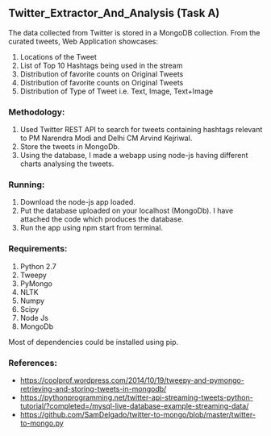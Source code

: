## Twitter_Extractor_And_Analysis (Task A)

The data collected from Twitter is stored in a MongoDB collection. From the curated tweets, Web Application showcases:
1. Locations of the Tweet 
2. List of Top 10 Hashtags being used in the stream
3. Distribution of favorite counts on Original Tweets
4. Distribution of favorite counts on Original Tweets
5. Distribution of Type of Tweet i.e. Text, Image, Text+Image

### Methodology:
1. Used Twitter REST API to search for tweets containing hashtags relevant to PM Narendra Modi and Delhi CM Arvind Kejriwal.
2. Store the tweets in MongoDb.
3. Using the database, I made a webapp using node-js having different charts analysing the tweets. 

### Running:
1. Download the node-js app loaded.
2. Put the database uploaded on your localhost (MongoDb). I have attached the code which produces the database.
3. Run the app using npm start from terminal.

### Requirements:
1. Python 2.7 
2. Tweepy 
3. PyMongo  
4. NLTK 
5. Numpy 
6. Scipy 
7. Node Js
8. MongoDb

Most of dependencies could be installed using pip.


### References:
+ https://coolprof.wordpress.com/2014/10/19/tweepy-and-pymongo-retrieving-and-storing-tweets-in-mongodb/
+ https://pythonprogramming.net/twitter-api-streaming-tweets-python-tutorial/?completed=/mysql-live-database-example-streaming-data/
+ https://github.com/SamDelgado/twitter-to-mongo/blob/master/twitter-to-mongo.py

